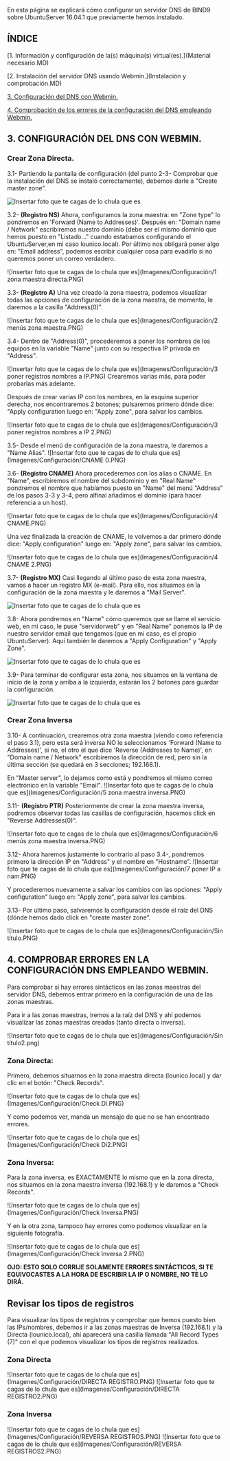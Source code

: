 En esta página se explicará cómo configurar un servidor DNS de BIND9 sobre UbuntuServer 16.04.1 que previamente hemos instalado.

## ÍNDICE
[1. Información y configuración de la(s) máquina(s) virtual(es).](Material necesario.MD)

[2. Instalación del servidor DNS usando Webmin.](Instalación y comprobación.MD)

[3. Configuración del DNS con Webmin.](README.md)

[4. Comprobación de los errores de la configuración del DNS empleando Webmin.](README.md)

 
## 3. CONFIGURACIÓN DEL DNS CON WEBMIN.

### Crear Zona Directa.

   3.1- Partiendo la pantalla de configuración (del punto 2-3- Comprobar que la instalación del DNS se instaló correctamente), debemos darle a "Create master zone".
   
   ![Insertar foto que te cagas de lo chula que es](Imagenes/Configuración/zonas.PNG)

   3.2- **(Registro NS)** Ahora, configuramos la zona maestra: en "Zone type" lo pondremos en 'Forward (Name to Addresses)'. Después en: "Domain name / Network" escribiremos nuestro dominio (debe ser el mismo dominio que hemos puesto en "Listado..." cuando estabamos configurando el UbuntuServer,en mi caso lounico.local). Por último nos obligará poner algo en: "Email address", podemos escribir cualquier cosa para evadirlo si no queremos poner un correo verdadero.
 
 
 

   ![Insertar foto que te cagas de lo chula que es](Imagenes/Configuración/1 zona maestra directa.PNG)
  
   3.3- **(Registro A)** Una vez creado la zona maestra, podemos visualizar todas las opciones de configuración de la zona maestra, de momento, le daremos a la casilla "Address(0)".
   
  ![Insertar foto que te cagas de lo chula que es](Imagenes/Configuración/2 menús zona maestra.PNG)

   3.4- Dentro de "Address(0)", procederemos a poner los nombres de los equipos en la variable "Name" junto con su respectiva IP privada en "Address".
   
  ![Insertar foto que te cagas de lo chula que es](Imagenes/Configuración/3 poner registros nombres a IP.PNG)
   Crearemos varias más, para poder probarlas más adelante.

Después de crear varias IP con los nombres, en la esquina superior derecha, nos encontraremos 2 botones; pulsaremos primero dónde dice: "Apply configuration luego en: "Apply zone", para salvar los cambios.

   ![Insertar foto que te cagas de lo chula que es](Imagenes/Configuración/3 poner registros nombres a IP 2.PNG)
   
   3.5- Desde el menú de configuración de la zona maestra, le daremos a "Name Alias".
            ![Insertar foto que te cagas de lo chula que es](Imagenes/Configuración/CNAME 0.PNG)
   
   3.6- **(Registro CNAME)** Ahora procederemos con los alias o CNAME. En "Name", escribiremos el nombre del subdominio y en "Real Name" pondremos el nombre que habíamos puesto en "Name" del menú "Address" de los pasos 3-3 y 3-4, pero alfinal añadimos el dominio (para hacer referencia a un host).
   
 
   ![Insertar foto que te cagas de lo chula que es](Imagenes/Configuración/4 CNAME.PNG)
   
   Una vez finalizada la creación de CNAME, le volvemos a dar primero dónde dice: "Apply configuration" luego en: "Apply zone", para salvar los cambios.
 
![Insertar foto que te cagas de lo chula que es](Imagenes/Configuración/4 CNAME 2.PNG)

   3.7- **(Registro MX)** Casi llegando al último paso de esta zona maestra, vamos a hacer un registro MX (e-mail). Para ello, nos situamos en la configuración de la zona maestra y le daremos a "Mail Server".
   
   ![Insertar foto que te cagas de lo chula que es](Imagenes/Configuración/mailserver.PNG)

   3.8- Ahora pondremos en "Name" cómo queremos que se llame el servicio web, en mi caso, le puse "servidorweb" y en "Real Name" ponemos la IP de nuestro servidor email que tengamos (que en mi caso, es el propio UbuntuServer). Aquí también le daremos a "Apply Configuration" y "Apply Zone".
   
    
   ![Insertar foto que te cagas de lo chula que es](Imagenes/Configuración/Capturaq9w48209432.PNG)


   3.9- Para terminar de configurar esta zona, nos situamos en la ventana de inicio de la zona y arriba a la izquierda, estarán los 2 botones para guardar la configuración.
   
  ![Insertar foto que te cagas de lo chula que es](Imagenes/Configuración/direc.png)
  
### Crear Zona Inversa

   3.10- A continuación, crearemos otra zona maestra (viendo como referencia el paso 3.1), pero esta será inversa NO le seleccionamos 'Forward (Name to Addresses)', si no, el otro el que dice 'Reverse (Addresses to Name)', en "Domain name / Network" escribiremos la dirección de red, pero sin la última sección (se quedará en 3 secciones; 192.168.1).
 
 En "Master server", lo dejamos como está y pondremos el mismo correo electrónico en la variable "Email". 
   ![Insertar foto que te cagas de lo chula que es](Imagenes/Configuración/5 zona maestra inversa.PNG)
  
   3.11- **(Registro PTR)** Posteriormente de crear la zona maestra inversa, podremos observar todas las casillas de configuración, hacemos click en "Reverse Addresses(0)".
   
   ![Insertar foto que te cagas de lo chula que es](Imagenes/Configuración/6 menús zona maestra inversa.PNG)
   
   3.12- Ahora haremos justamente lo contrario al paso 3.4-, pondremos primero la dirección IP en "Address" y el nombre en "Hostname".
 ![Insertar foto que te cagas de lo chula que es](Imagenes/Configuración/7 poner IP a nam.PNG)
 
 Y procederemos nuevamente a salvar los cambios con las opciones: "Apply configuration" luego en: "Apply zone", para salvar los cambios.
   
   3.13- Por último paso, salvaremos la configuración desde el raíz del DNS (dónde hemos dado click en "create master zone".
   
   ![Insertar foto que te cagas de lo chula que es](Imagenes/Configuración/Sin título.PNG)
   
   
  
## 4. COMPROBAR ERRORES EN LA CONFIGURACIÓN DNS EMPLEANDO WEBMIN.

Para comprobar si hay errores sintácticos en las zonas maestras del servidor DNS, debemos entrar primero en la configuración de una de las zonas maestras.

Para ir a las zonas maestras, iremos a la raíz del DNS y ahí podemos visualizar las zonas maestras creadas (tanto directa o inversa).

   ![Insertar foto que te cagas de lo chula que es](Imagenes/Configuración/Sin título2.png)

### Zona Directa:

Primero, debemos situarnos en la zona maestra directa (lounico.local) y dar clic en el botón: "Check Records".

   ![Insertar foto que te cagas de lo chula que es](Imagenes/Configuración/Check Di.PNG)

Y como podemos ver, manda un mensaje de que no se han encontrado errores.

   ![Insertar foto que te cagas de lo chula que es](Imagenes/Configuración/Check Di2.PNG)

### Zona Inversa:

Para la zona inversa, es EXACTAMENTE lo mismo que en la zona directa, nos situamos en la zona maestra inversa (192.168.1) y le daremos a "Check Records".


  ![Insertar foto que te cagas de lo chula que es](Imagenes/Configuración/Check Inversa.PNG)
  
  Y en la otra zona, tampoco hay errores como podemos visualizar en la siguiente fotografía.
  
  ![Insertar foto que te cagas de lo chula que es](Imagenes/Configuración/Check Inversa 2.PNG)
  
  **OJO: ESTO SOLO CORRIJE SOLAMENTE ERRORES SINTÁCTICOS, SI TE EQUIVOCASTES A LA HORA DE ESCRIBIR LA IP O NOMBRE, NO TE LO DIRÁ.**
 
 ## Revisar los tipos de registros 
 
  Para visualizar los tipos de registros y comprobar que hemos puesto bien las IPs/nombres, debemos ir a las zonas maestras de Inversa (192.168.1) y la Directa (lounico.local), ahí aparecerá una casilla llamada "All Record Types (7)" con el que podemos visualizar los tipos de registros realizados.
  
  
  ### Zona Directa
   ![Insertar foto que te cagas de lo chula que es](Imagenes/Configuración/DIRECTA REGISTRO.PNG)
     ![Insertar foto que te cagas de lo chula que es](Imagenes/Configuración/DIRECTA REGISTRO2.PNG)

### Zona Inversa
  ![Insertar foto que te cagas de lo chula que es](Imagenes/Configuración/REVERSA REGISTROS.PNG)
     ![Insertar foto que te cagas de lo chula que es](Imagenes/Configuración/REVERSA REGISTROS2.PNG)

  
